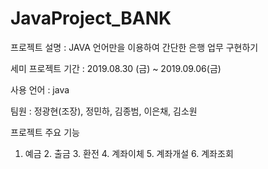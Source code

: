 # JavaProject_BANK
프로젝트 설명 : JAVA 언어만을 이용하여 간단한 은행 업무 구현하기

세미 프로젝트 기간 : 2019.08.30 (금) ~ 2019.09.06(금)

사용 언어 : java

팀원 : 정광현(조장), 정민하, 김종범, 이은채, 김소원

프로젝트 주요 기능

1. 예금 2. 출금 3. 환전 4. 계좌이체 5. 계좌개설 6. 계좌조회
